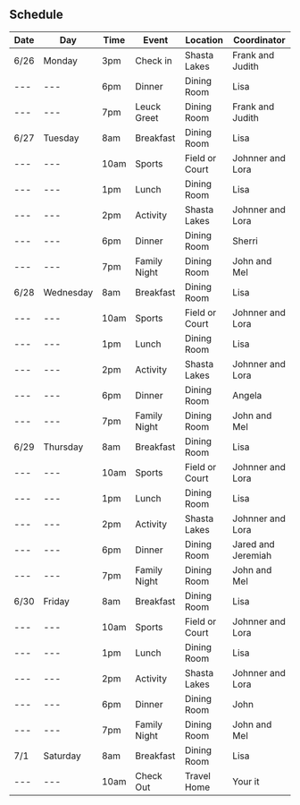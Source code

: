 ## Schedule

| Date | Day | Time | Event | Location | Coordinator |
| --- | --- | --- | --- | --- | --- |
| 6/26 | Monday | 3pm | Check in | Shasta Lakes | Frank and Judith |
| --- | --- | 6pm | Dinner | Dining Room | Lisa |
| --- | --- | 7pm | Leuck Greet | Dining Room | Frank and Judith |
| 6/27 | Tuesday | 8am | Breakfast | Dining Room | Lisa |
| --- | --- | 10am | Sports | Field or Court | Johnner and Lora |
| --- | --- | 1pm | Lunch | Dining Room | Lisa |
| --- | --- | 2pm | Activity | Shasta Lakes | Johnner and Lora |
| --- | --- | 6pm | Dinner | Dining Room | Sherri |
| --- | --- | 7pm | Family Night | Dining Room | John and Mel |
| 6/28 | Wednesday | 8am | Breakfast | Dining Room | Lisa |
| --- | --- | 10am | Sports | Field or Court | Johnner and Lora |
| --- | --- | 1pm | Lunch | Dining Room | Lisa |
| --- | --- | 2pm | Activity | Shasta Lakes | Johnner and Lora |
| --- | --- | 6pm | Dinner | Dining Room | Angela |
| --- | --- | 7pm | Family Night | Dining Room | John and Mel |
| 6/29 | Thursday | 8am | Breakfast | Dining Room | Lisa |
| --- | --- | 10am | Sports | Field or Court | Johnner and Lora |
| --- | --- | 1pm | Lunch | Dining Room | Lisa |
| --- | --- | 2pm | Activity | Shasta Lakes | Johnner and Lora |
| --- | --- | 6pm | Dinner | Dining Room | Jared and Jeremiah |
| --- | --- | 7pm | Family Night | Dining Room | John and Mel |
| 6/30 | Friday | 8am | Breakfast | Dining Room | Lisa |
| --- | --- | 10am | Sports | Field or Court | Johnner and Lora |
| --- | --- | 1pm | Lunch | Dining Room | Lisa |
| --- | --- | 2pm | Activity | Shasta Lakes | Johnner and Lora |
| --- | --- | 6pm | Dinner | Dining Room | John |
| --- | --- | 7pm | Family Night | Dining Room |John and Mel |
| 7/1 | Saturday | 8am | Breakfast | Dining Room | Lisa |
| --- | --- | 10am | Check Out | Travel Home | Your it |
